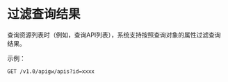 # 过滤查询结果<a name="apig-zh-api-180713205"></a>

查询资源列表时（例如，查询API列表），系统支持按照查询对象的属性过滤查询结果。

示例：

```
GET /v1.0/apigw/apis?id=xxxx
```

